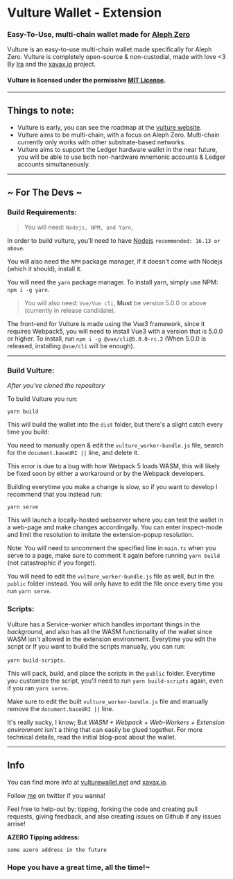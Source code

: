 # Vulture Wallet - Extension
### Easy-To-Use, multi-chain wallet made for [Aleph Zero](alephzero.org)


Vulture is an easy-to-use multi-chain wallet made specifically for Aleph Zero. Vulture is completely open-source & non-custodial, made with love <3 By [Ira](https://twitter/diinkitheimp) and the [xavax.io](https://www.xavax.io) project.

#### Vulture is licensed under the permissive [MIT License](https://mit-license.org/).
___
## Things to note:
* Vulture is early, you can see the roadmap at the [vulture website](https://vulturewallet.net).
* Vulture aims to be multi-chain, with a focus on Aleph Zero. Multi-chain currently only works with
other substrate-based networks.
* Vulture aims to support the Ledger hardware wallet in the near future, you will be able to use both non-hardware mnemonic accounts & Ledger accounts simultaneously.

___

## ~ For The Devs ~


### Build Requirements:
> You will need: `Nodejs, NPM, and Yarn`,

In order to build vulture, you'll need to have [Nodejs](https://nodejs.org/en/) `recommended: 16.13 or above`.

You will also need the `NPM` package manager, if it doesn't come with Nodejs (which it should), install it.

You will need the `yarn` package manager. To install yarn, simply use NPM:  `npm i -g yarn`.

> You will also need: `Vue/Vue cli`, **Must** be version 5.0.0 or above (currently in release candidate).

The front-end for Vulture is made using the Vue3 framework, since it requires Webpack5, you will need to install Vue3 with a version that is 5.0.0 or higher.
To install, run `npm i -g @vue/cli@5.0.0-rc.2` (When 5.0.0 is released, installing `@vue/cli` will be enough).

___

### Build Vulture:
*After you've cloned the repository*

To build Vulture you run:

`yarn build`

This will build the wallet into the `dist` folder, but there's a slight catch every time you build:

You need to manually
open & edit the `vulture_worker-bundle.js` file, search for the `document.baseURI ||` line, and delete it.

This error is due to a bug with how Webpack 5 loads WASM, this will likely be fixed soon by either a workaround or by the Webpack developers.


Building everytime you make a change is slow, so if you want to develop I recommend that you instead run:


`yarn serve`

This will launch a locally-hosted webserver where you can test the wallet in a web-page and make changes accordingally. You can enter inspect-mode and limit the resolution to imitate the extension-popup resolution.

Note: You will need to uncomment the specified line in `main.ts` when you serve to a page, make sure to comment it again before running `yarn build` (not catastrophic if you forget).

You will need to edit the `vulture_worker-bundle.js` file as well, but in the `public` folder instead. You will only have to edit the file once every time you run `yarn serve`.

### Scripts:
Vulture has a Service-worker which handles important things in the *background*, and also has all the WASM functionality of the wallet since WASM isn't allowed in the extension environment. Everytime you edit the script or If you want to build the scripts manually, you can run:

`yarn build-scripts`.

This will pack, build, and place the scripts in the `public` folder. Everytime you customize the script, you'll need to run `yarn build-scripts` again, even if you ran `yarn serve`.

Make sure to edit the built `vulture_worker-bundle.js` file and manually remove the `document.baseURI ||` line.

It's really sucky, I know; But *WASM + Webpack + Web-Workers + Extension environment* isn't a thing that can easily be glued together. For more technical details, read the initial blog-post about the wallet.
___

## Info
You can find more info at [vulturewallet.net](https://vulturewallet.net) and [xavax.io](https://www.xavax.io).

Follow [me](https://twitter/DiinkiTheImp) on twitter if you wanna!

Feel free to help-out by: tipping, forking the code and creating pull requests, giving feedback, and also creating issues on Github if any issues arrise!

**AZERO Tipping address:**

`some azero address in the future`


### Hope you have a great time, all the time!~

